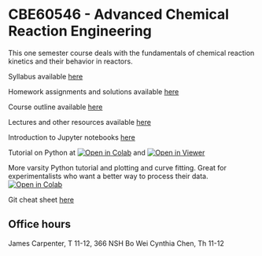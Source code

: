 # CBE60546 - Advanced Chemical Reaction Engineering

This one semester course deals with the fundamentals of chemical reaction kinetics and their behavior in reactors. 

Syllabus available [here](./CBE60546-syllabus.org)

Homework assignments and solutions available [here](./homework.org)

Course outline available [here](./Outline/CBE60546-outline.org)

Lectures and other resources available [here](./lectures.org)

Introduction to Jupyter notebooks [here](https://jupyter.org)

Tutorial on Python at [![Open in Colab](https://colab.research.google.com/assets/colab-badge.svg)](https://colab.research.google.com/github/wmfschneider/CHE30324/blob/master/Resources/Python_Tutorial.ipynb) and [![Open in Viewer](./Resources/nbviewer.svg)](https://nbviewer.jupyter.org/github/wmfschneider/CHE30324/blob/master/Resources/Python_Tutorial.ipynb)

More varsity Python tutorial and plotting and curve fitting. Great for experimentalists who want a better way to process their data. [![Open in Colab](https://colab.research.google.com/assets/colab-badge.svg)](https://colab.research.google.com/github/jtcrum/plotting_ws/blob/master/CBEGSO_plotting_workshop.ipynb)

Git cheat sheet [here](https://services.github.com/on-demand/downloads/github-git-cheat-sheet.pdf)

## Office hours
James Carpenter, T 11-12, 366 NSH
Bo Wei Cynthia Chen, Th 11-12


